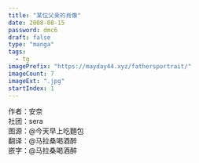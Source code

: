 ```yaml
---
title: "某位父亲的肖像"
date: 2008-08-15
password: dmc6
draft: false
type: "manga"
tags:
  - tg
imagePrefix: "https://mayday44.xyz/fathersportrait/"
imageCount: 7
imageExt: ".jpg" 
startIndex: 1
---
```

作者：安奈   
社团：sera  
图源：@今天早上吃麵包    
翻译：@马拉桑喝酒醉  
嵌字：@马拉桑喝酒醉
